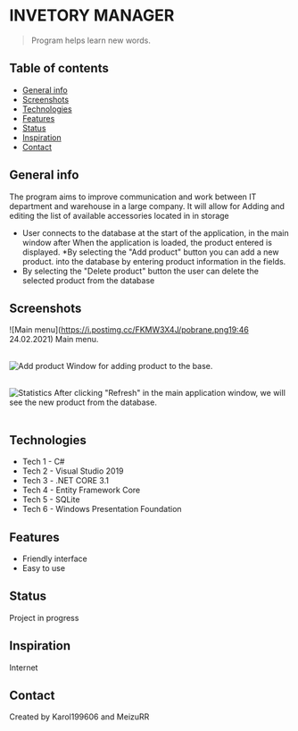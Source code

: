 # INVETORY MANAGER
> Program helps learn new words.
## Table of contents
* [General info](#general-info)
* [Screenshots](#screenshots)
* [Technologies](#technologies)
* [Features](#features)
* [Status](#status)
* [Inspiration](#inspiration)
* [Contact](#contact)

## General info
The program aims to improve communication and work between
IT department and warehouse in a large company. It will allow for
Adding and editing the list of available accessories located in
in storage
* User connects to the database at the start of the application, in the main window after
When the application is loaded, the product entered is displayed.
*By selecting the "Add product" button you can add a new product.
into the database by entering product information in the fields.
* By selecting the "Delete product" button the user can delete the selected
product from the database



## Screenshots


![Main menu](https://i.postimg.cc/FKMW3X4J/pobrane.png19:46 24.02.2021)
Main menu.<br/><br/>

![Add product](https://i.postimg.cc/7PV9Y2fz/Screenshot-9.png)
Window for adding product to the base.<br/><br/>

![Statistics](https://i.postimg.cc/QC4cgcTn/Screenshot-1.png)
After clicking "Refresh" in the main application window, we will see the new product from the database.<br/><br/>



## Technologies
* Tech 1 - C#
* Tech 2 - Visual Studio 2019
* Tech 3 - .NET CORE 3.1
* Tech 4 - Entity Framework Core
* Tech 5 - SQLite
* Tech 6 - Windows Presentation Foundation



## Features
* Friendly interface
* Easy to use


## Status
Project in progress

## Inspiration
Internet

## Contact
Created by Karol199606 and MeizuRR
